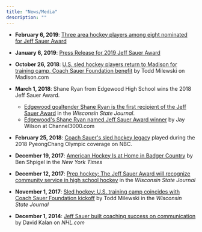 ```yaml
---
title: "News/Media"
description: ""
---
```


- **February 6, 2019**: [Three area hockey players among eight nominated for Jeff Sauer Award](https://madison.com/wsj/sports/high-school/hockey/three-area-hockey-players-among-eight-nominated-for-jeff-sauer/article_9857c720-5450-5d29-bab2-daa5777cc911.html)

- **January 6, 2019**: [Press Release for 2019 Jeff Sauer Award](2019-jeff-sauer-award-press-release/)

- **October 26, 2018**:  [U.S. sled hockey players return to Madison for training camp, Coach Sauer Foundation 
benefit](https://madison.com/wsj/sports/hockey/u-s-sled-hockey-players-return-to-madison-for-training/article_848abd6b-14d4-5cb0-87a9-a7b34ca8e49e.html) by Todd Milewski on Madison.com

- **March 1, 2018**: Shane Ryan from Edgewood High School wins the 2018 Jeff Sauer Award.
  - [Edgewood goaltender Shane Ryan is the first recipient of the Jeff Sauer Award](http://host.madison.com/wsj/sports/high-school/hockey/edgewood-goaltender-shane-ryan-is-the-first-recipient-of-the/article_0039adc4-4910-5563-98ff-58c5d387154c.html) in the *Wisconsin State Journal*.
  - [Edgewood's Shane Ryan named Jeff Sauer Award winner](https://www.channel3000.com/sports/edgewoods-shane-ryan-named-jeff-sauer-award-winner/709201521) by Jay Wilson at Channel3000.com

- **February 25, 2018**: [Coach Sauer's sled hockey legacy](http://www.nbcolympics.com/video/coach-sauers-sled-hockey-legacy/) played during the 2018 PyeongChang Olympic coverage on NBC.

- **December 19, 2017**: [American Hockey Is at Home in Badger Country](https://www.nytimes.com/2017/12/19/sports/hockey/united-states-olympics-wisconsin.html) by Ben Shpigel in the *New York Times*

- **December 12, 2017**: [Prep hockey: The Jeff Sauer Award will recognize community service in high school hockey](http://host.madison.com/wsj/sports/high-school/hockey/prep-hockey-the-jeff-sauer-award-will-recognize-community-service/article_9d73c8e0-e8c9-593b-8b97-13ba5eae3e09.htm) in the *Wisconsin State Journal*

- **November 1, 2017**: [Sled hockey: U.S. training camp coincides with Coach Sauer Foundation kickoff](http://host.madison.com/wsj/sports/hockey/sled-hockey-u-s-training-camp-coincides-with-coach-sauer/article_5a93c099-095a-5269-be83-416c95e79750.html) by Todd Milewski in the *Wisconsin State Journal*
 
- **December 1, 2014**: [Jeff Sauer built coaching success on communication](http://www.nhl.com/ice/m_news.htm?id=741544) by David Kalan on *NHL.com*